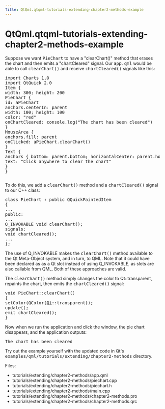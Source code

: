```yaml
---
Title: QtQml.qtqml-tutorials-extending-chapter2-methods-example
---
```


# QtQml.qtqml-tutorials-extending-chapter2-methods-example

<span class="subtitle"></span>
<!-- $$$tutorials/extending/chapter2-methods-description -->
<p>Suppose we want <tt>PieChart</tt> to have a &quot;clearChart()&quot; method that erases the chart and then emits a &quot;chartCleared&quot; signal. Our <tt>app.qml</tt> would be able to call <tt>clearChart()</tt> and receive <tt>chartCleared()</tt> signals like this:</p>
<pre class="qml">import Charts 1.0
import QtQuick 2.0
<span class="type">Item</span> {
<span class="name">width</span>: <span class="number">300</span>; <span class="name">height</span>: <span class="number">200</span>
<span class="type">PieChart</span> {
<span class="name">id</span>: <span class="name">aPieChart</span>
<span class="name">anchors</span>.centerIn: <span class="name">parent</span>
<span class="name">width</span>: <span class="number">100</span>; <span class="name">height</span>: <span class="number">100</span>
<span class="name">color</span>: <span class="string">&quot;red&quot;</span>
<span class="name">onChartCleared</span>: <span class="name">console</span>.<span class="name">log</span>(<span class="string">&quot;The chart has been cleared&quot;</span>)
}
<span class="type">MouseArea</span> {
<span class="name">anchors</span>.fill: <span class="name">parent</span>
<span class="name">onClicked</span>: <span class="name">aPieChart</span>.<span class="name">clearChart</span>()
}
<span class="type">Text</span> {
<span class="type">anchors</span> { <span class="name">bottom</span>: <span class="name">parent</span>.<span class="name">bottom</span>; <span class="name">horizontalCenter</span>: <span class="name">parent</span>.<span class="name">horizontalCenter</span>; <span class="name">bottomMargin</span>: <span class="number">20</span> }
<span class="name">text</span>: <span class="string">&quot;Click anywhere to clear the chart&quot;</span>
}
}</pre>
<p class="centerAlign"><img src="https://developer.ubuntu.com/static/devportal_uploaded/497714c7-90e1-4715-8d2d-aa27fa2fffda-../qtqml-tutorials-extending-chapter2-methods-example/images/extending-tutorial-chapter2.png" alt="" /></p><p>To do this, we add a <tt>clearChart()</tt> method and a <tt>chartCleared()</tt> signal to our C++ class:</p>
<pre class="cpp"><span class="keyword">class</span> PieChart : <span class="keyword">public</span> <span class="type">QQuickPaintedItem</span>
{
...
<span class="keyword">public</span>:
...
Q_INVOKABLE <span class="type">void</span> clearChart();
<span class="keyword">signals</span>:
<span class="type">void</span> chartCleared();
...
};</pre>
<p>The use of Q_INVOKABLE makes the <tt>clearChart()</tt> method available to the Qt Meta-Object system, and in turn, to QML. Note that it could have been declared as as a Qt slot instead of using Q_INVOKABLE, as slots are also callable from QML. Both of these approaches are valid.</p>
<p>The <tt>clearChart()</tt> method simply changes the color to Qt::transparent, repaints the chart, then emits the <tt>chartCleared()</tt> signal:</p>
<pre class="cpp"><span class="type">void</span> PieChart<span class="operator">::</span>clearChart()
{
setColor(<span class="type">QColor</span>(<span class="type"><a href="QtQml.Qt.md">Qt</a></span><span class="operator">::</span>transparent));
update();
<span class="keyword">emit</span> chartCleared();
}</pre>
<p>Now when we run the application and click the window, the pie chart disappears, and the application outputs:</p>
<pre class="cpp">The chart has been cleared</pre>
<p>Try out the example yourself with the updated code in Qt's <tt>examples/qml/tutorials/extending/chapter2-methods</tt> directory.</p>
<p>Files:</p>
<ul>
<li>tutorials/extending/chapter2-methods/app.qml</li>
<li>tutorials/extending/chapter2-methods/piechart.cpp</li>
<li>tutorials/extending/chapter2-methods/piechart.h</li>
<li>tutorials/extending/chapter2-methods/main.cpp</li>
<li>tutorials/extending/chapter2-methods/chapter2-methods.pro</li>
<li>tutorials/extending/chapter2-methods/chapter2-methods.qrc</li>
</ul>
<!-- @@@tutorials/extending/chapter2-methods -->
